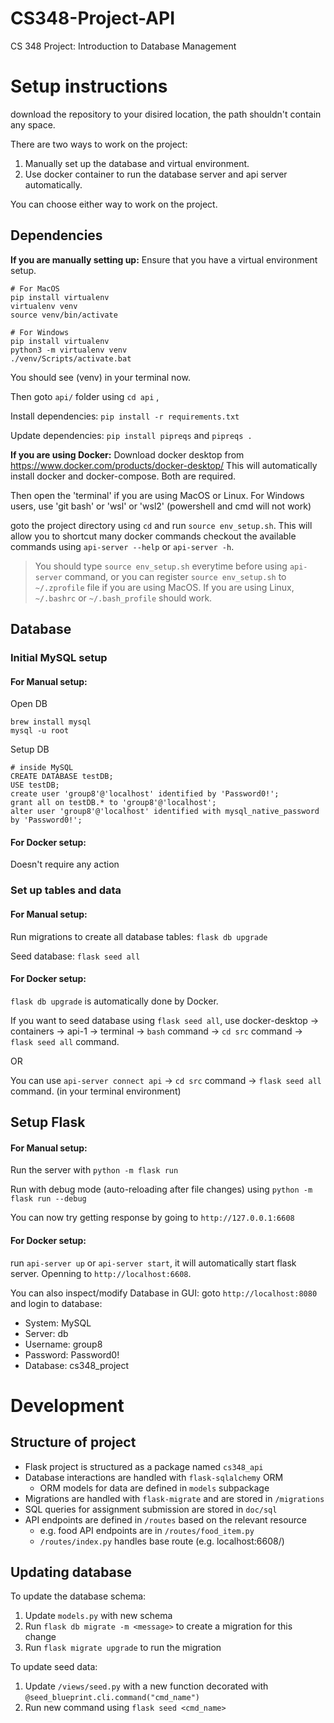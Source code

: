 # CS348-Project-API

CS 348 Project: Introduction to Database Management

# Setup instructions
download the repository to your disired location, the path shouldn't contain any space.

There are two ways to work on the project:
1. Manually set up the database and virtual environment.
2. Use docker container to run the database server and api server automatically.

You can choose either way to work on the project.

## Dependencies 
**If you are manually setting up:**
Ensure that you have a virtual environment setup.

```
# For MacOS
pip install virtualenv
virtualenv venv
source venv/bin/activate
```

```
# For Windows
pip install virtualenv
python3 -m virtualenv venv
./venv/Scripts/activate.bat
```

You should see (venv) in your terminal now.

Then goto `api/` folder using `cd api` ,

Install dependencies: `pip install -r requirements.txt`

Update dependencies: `pip install pipreqs` and `pipreqs .`

**If you are using Docker:**
Download docker desktop from https://www.docker.com/products/docker-desktop/
This will automatically install docker and docker-compose. Both are required.

Then open the 'terminal' if you are using MacOS or Linux.
For Windows users, use 'git bash' or 'wsl' or 'wsl2' (powershell and cmd will not work)

goto the project directory using `cd` and run `source env_setup.sh`. This will allow you to shortcut many docker commands
checkout the available commands using `api-server --help` or `api-server -h`.

> You should type `source env_setup.sh` everytime before using `api-server` command, or you can register `source env_setup.sh` to `~/.zprofile` file if you are using MacOS. If you are using Linux, `~/.bashrc` or `~/.bash_profile` should work.

## Database
### Initial MySQL setup
#### For Manual setup:
Open DB

```
brew install mysql
mysql -u root
```

Setup DB

```
# inside MySQL
CREATE DATABASE testDB;
USE testDB;
create user 'group8'@'localhost' identified by 'Password0!';
grant all on testDB.* to 'group8'@'localhost';
alter user 'group8'@'localhost' identified with mysql_native_password by 'Password0!';
```

#### For Docker setup:
Doesn't require any action
### Set up tables and data
#### For Manual setup:
Run migrations to create all database tables: `flask db upgrade`

Seed database: `flask seed all`
#### For Docker setup:
`flask db upgrade` is automatically done by Docker.

If you want to seed database using `flask seed all`, use docker-desktop -> containers -> api-1 -> terminal -> `bash` command -> `cd src` command -> `flask seed all` command.

OR

You can use `api-server connect api` -> `cd src` command -> `flask seed all` command. (in your terminal environment)
## Setup Flask
#### For Manual setup:
Run the server with `python -m flask run`

Run with debug mode (auto-reloading after file changes) using `python -m flask run --debug`

You can now try getting response by going to `http://127.0.0.1:6608`

#### For Docker setup:
run `api-server up` or `api-server start`, it will automatically start flask server. Openning to `http://localhost:6608`.

You can also inspect/modify Database in GUI: goto `http://localhost:8080` and login to database:
* System: MySQL
* Server: db
* Username: group8
* Password: Password0!
* Database: cs348_project
# Development
## Structure of project
- Flask project is structured as a package named `cs348_api`
- Database interactions are handled with `flask-sqlalchemy` ORM
   - ORM models for data are defined in `models` subpackage
- Migrations are handled with `flask-migrate` and are stored in `/migrations`
- SQL queries for assignment submission are stored in `doc/sql`
- API endpoints are defined in `/routes` based on the relevant resource
   - e.g. food API endpoints are in `/routes/food_item.py`
   - `/routes/index.py` handles base route (e.g. localhost:6608/)

## Updating database
To update the database schema:
1. Update `models.py` with new schema
2. Run `flask db migrate -m <message>` to create a migration for this change
3. Run `flask migrate upgrade` to run the migration

To update seed data:
1. Update `/views/seed.py` with a new function decorated with `@seed_blueprint.cli.command("cmd_name")`
2. Run new command using `flask seed <cmd_name>`